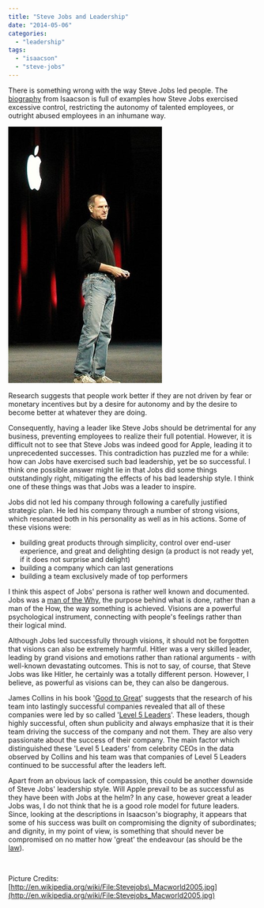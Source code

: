 ```yaml
---
title: "Steve Jobs and Leadership"
date: "2014-05-06"
categories: 
  - "leadership"
tags: 
  - "isaacson"
  - "steve-jobs"
---
```


There is something wrong with the way Steve Jobs led people. The [biography](http://en.wikipedia.org/wiki/Steve_Jobs_(book)) from ‪Isaacson‬ is full of examples how Steve Jobs exercised excessive control, restricting the autonomy of talented employees, or outright abused employees in an inhumane way.

![](images/050314_0123_stevejobsan1.jpg)

Research suggests that people work better if they are not driven by fear or monetary incentives but by a desire for autonomy and by the desire to become better at whatever they are doing.

Consequently, having a leader like Steve Jobs should be detrimental for any business, preventing employees to realize their full potential. However, it is difficult not to see that Steve Jobs was indeed good for Apple, leading it to unprecedented successes. This contradiction has puzzled me for a while: how can Jobs have exercised such bad leadership, yet be so successful. I think one possible answer might lie in that Jobs did some things outstandingly right, mitigating the effects of his bad leadership style. I think one of these things was that Jobs was a leader to inspire.

Jobs did not led his company through following a carefully justified strategic plan. He led his company through a number of strong visions, which resonated both in his personality as well as in his actions. Some of these visions were:

- building great products through simplicity, control over end-user experience, and great and delighting design (a product is not ready yet, if it does not surprise and delight)
- building a company which can last generations
- building a team exclusively made of top performers

I think this aspect of Jobs' persona is rather well known and documented. Jobs was a [man of the Why](http://www.newyorker.com/reporting/2011/11/14/111114fa_fact_gladwell?currentPage=all), the purpose behind what is done, rather than a man of the How, the way something is achieved. Visions are a powerful psychological instrument, connecting with people's feelings rather than their logical mind.

Although Jobs led successfully through visions, it should not be forgotten that visions can also be extremely harmful. Hitler was a very skilled leader, leading by grand visions and emotions rather than rational arguments - with well-known devastating outcomes. This is not to say, of course, that Steve Jobs was like Hitler, he certainly was a totally different person. However, I believe, as powerful as visions can be, they can also be dangerous.

James Collins in his book '[Good to Great](http://en.wikipedia.org/wiki/Good_to_great)' suggests that the research of his team into lastingly successful companies revealed that all of these companies were led by so called '[Level 5 Leaders](http://younglifeperception.wordpress.com/2012/10/22/are-you-a-level-5-leader/)'. These leaders, though highly successful, often shun publicity and always emphasize that it is their team driving the success of the company and not them. They are also very passionate about the success of their company. The main factor which distinguished these 'Level 5 Leaders' from celebrity CEOs in the data observed by Collins and his team was that companies of Level 5 Leaders continued to be successful after the leaders left.

Apart from an obvious lack of compassion, this could be another downside of Steve Jobs' leadership style. Will Apple prevail to be as successful as they have been with Jobs at the helm? In any case, however great a leader Jobs was, I do not think that he is a good role model for future leaders. Since, looking at the descriptions in ‪Isaacson‬'s biography, it appears that some of his success was built on compromising the dignity of subordinates; and dignity, in my point of view, is something that should never be compromised on no matter how 'great' the endeavour (as should be the [law](http://www.nytimes.com/2014/05/03/business/steve-jobs-a-genius-at-pushing-boundaries-too.html)).

 

Picture Credits: [http://en.wikipedia.org/wiki/File:Stevejobs\_Macworld2005.jpg](http://en.wikipedia.org/wiki/File:Stevejobs_Macworld2005.jpg)
